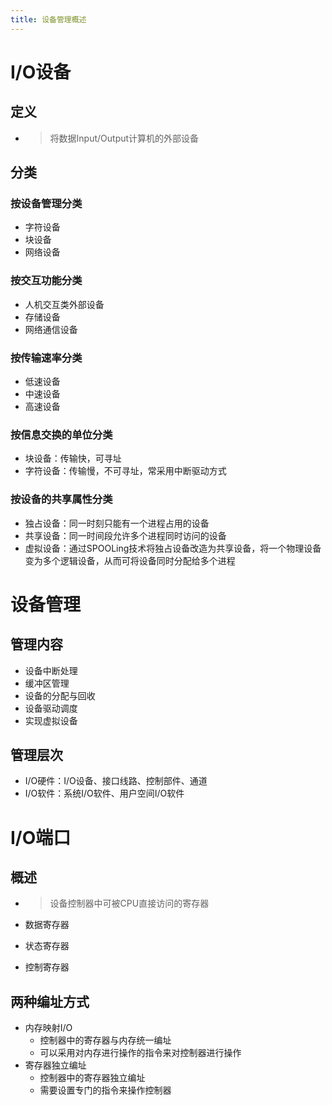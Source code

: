 ```yaml
---
title: 设备管理概述
---
```




# I/O设备

## 定义

- > 将数据Input/Output计算机的外部设备

## 分类

### 按设备管理分类

- 字符设备
- 块设备
- 网络设备

### 按交互功能分类

- 人机交互类外部设备
- 存储设备
- 网络通信设备

### 按传输速率分类

- 低速设备
- 中速设备
- 高速设备

### 按信息交换的单位分类

- 块设备：传输快，可寻址
- 字符设备：传输慢，不可寻址，常采用中断驱动方式

### 按设备的共享属性分类

- 独占设备：同一时刻只能有一个进程占用的设备
- 共享设备：同一时间段允许多个进程同时访问的设备
- 虚拟设备：通过SPOOLing技术将独占设备改造为共享设备，将一个物理设备变为多个逻辑设备，从而可将设备同时分配给多个进程

# 设备管理

## 管理内容

- 设备中断处理
- 缓冲区管理
- 设备的分配与回收
- 设备驱动调度
- 实现虚拟设备

## 管理层次

- I/O硬件：I/O设备、接口线路、控制部件、通道
- I/O软件：系统I/O软件、用户空间I/O软件

# I/O端口

## 概述

- > 设备控制器中可被CPU直接访问的寄存器

- 数据寄存器

- 状态寄存器

- 控制寄存器

## 两种编址方式

- 内存映射I/O
  - 控制器中的寄存器与内存统一编址
  - 可以采用对内存进行操作的指令来对控制器进行操作
- 寄存器独立编址
  - 控制器中的寄存器独立编址
  - 需要设置专门的指令来操作控制器
